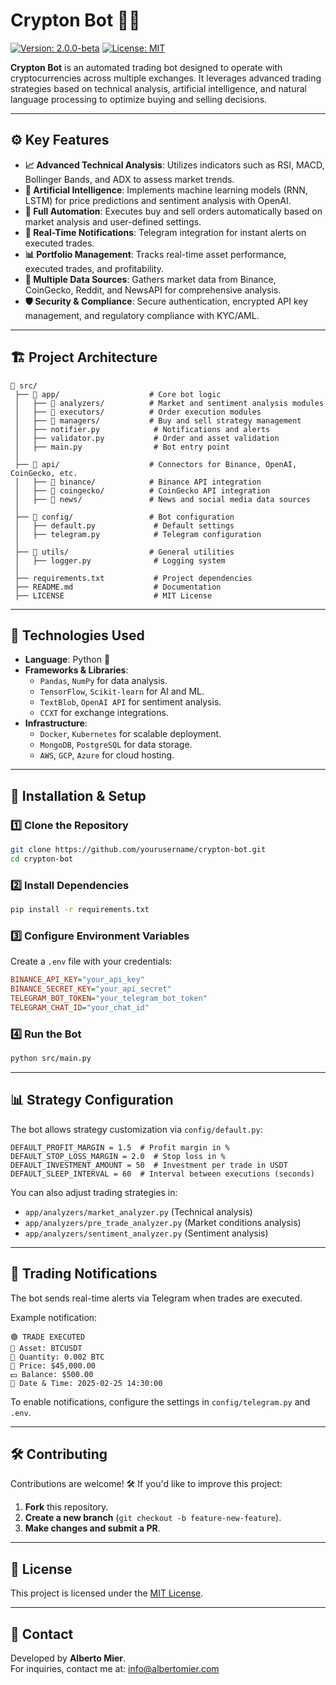 # Crypton Bot 🚀🤖

[![Version: 2.0.0-beta](https://img.shields.io/badge/Version-2.0.0--beta-blue.svg)](./README.md)
[![License: MIT](https://img.shields.io/badge/License-MIT-yellow.svg)](./LICENSE)

**Crypton Bot** is an automated trading bot designed to operate with cryptocurrencies across multiple exchanges. It leverages advanced trading strategies based on technical analysis, artificial intelligence, and natural language processing to optimize buying and selling decisions.

---

## ⚙️ Key Features

- **📈 Advanced Technical Analysis**: Utilizes indicators such as RSI, MACD, Bollinger Bands, and ADX to assess market trends.
- **🧠 Artificial Intelligence**: Implements machine learning models (RNN, LSTM) for price predictions and sentiment analysis with OpenAI.
- **🔄 Full Automation**: Executes buy and sell orders automatically based on market analysis and user-defined settings.
- **💬 Real-Time Notifications**: Telegram integration for instant alerts on executed trades.
- **📊 Portfolio Management**: Tracks real-time asset performance, executed trades, and profitability.
- **🔗 Multiple Data Sources**: Gathers market data from Binance, CoinGecko, Reddit, and NewsAPI for comprehensive analysis.
- **🛡️ Security & Compliance**: Secure authentication, encrypted API key management, and regulatory compliance with KYC/AML.

---

## 🏗️ Project Architecture

```
📂 src/
 ├── 📁 app/                    # Core bot logic
 │   ├── 📁 analyzers/          # Market and sentiment analysis modules
 │   ├── 📁 executors/          # Order execution modules
 │   ├── 📁 managers/           # Buy and sell strategy management
 │   ├── notifier.py            # Notifications and alerts
 │   ├── validator.py           # Order and asset validation
 │   ├── main.py                # Bot entry point
 │
 ├── 📁 api/                    # Connectors for Binance, OpenAI, CoinGecko, etc.
 │   ├── 📁 binance/            # Binance API integration
 │   ├── 📁 coingecko/          # CoinGecko API integration
 │   ├── 📁 news/               # News and social media data sources
 │
 ├── 📁 config/                 # Bot configuration
 │   ├── default.py             # Default settings
 │   ├── telegram.py            # Telegram configuration
 │
 ├── 📁 utils/                  # General utilities
 │   ├── logger.py              # Logging system
 │
 ├── requirements.txt           # Project dependencies
 ├── README.md                  # Documentation
 ├── LICENSE                    # MIT License
```

---

## 📌 Technologies Used

- **Language**: Python 🐍
- **Frameworks & Libraries**:
  - `Pandas`, `NumPy` for data analysis.
  - `TensorFlow`, `Scikit-learn` for AI and ML.
  - `TextBlob`, `OpenAI API` for sentiment analysis.
  - `CCXT` for exchange integrations.
- **Infrastructure**:
  - `Docker`, `Kubernetes` for scalable deployment.
  - `MongoDB`, `PostgreSQL` for data storage.
  - `AWS`, `GCP`, `Azure` for cloud hosting.

---

## 🚀 Installation & Setup

### 1️⃣ Clone the Repository
```bash
git clone https://github.com/yourusername/crypton-bot.git
cd crypton-bot
```

### 2️⃣ Install Dependencies
```bash
pip install -r requirements.txt
```

### 3️⃣ Configure Environment Variables
Create a `.env` file with your credentials:
```ini
BINANCE_API_KEY="your_api_key"
BINANCE_SECRET_KEY="your_api_secret"
TELEGRAM_BOT_TOKEN="your_telegram_bot_token"
TELEGRAM_CHAT_ID="your_chat_id"
```

### 4️⃣ Run the Bot
```bash
python src/main.py
```

---

## 📊 Strategy Configuration

The bot allows strategy customization via `config/default.py`:

```
DEFAULT_PROFIT_MARGIN = 1.5  # Profit margin in %
DEFAULT_STOP_LOSS_MARGIN = 2.0  # Stop loss in %
DEFAULT_INVESTMENT_AMOUNT = 50  # Investment per trade in USDT
DEFAULT_SLEEP_INTERVAL = 60  # Interval between executions (seconds)
```

You can also adjust trading strategies in:
- `app/analyzers/market_analyzer.py` (Technical analysis)
- `app/analyzers/pre_trade_analyzer.py` (Market conditions analysis)
- `app/analyzers/sentiment_analyzer.py` (Sentiment analysis)

---

## 📢 Trading Notifications

The bot sends real-time alerts via Telegram when trades are executed.

Example notification:
```
🟢 TRADE EXECUTED
🔹 Asset: BTCUSDT
🔹 Quantity: 0.002 BTC
🔹 Price: $45,000.00
💵 Balance: $500.00
📅 Date & Time: 2025-02-25 14:30:00
```

To enable notifications, configure the settings in `config/telegram.py` and `.env`.

---

## 🛠️ Contributing

Contributions are welcome! 🛠️ If you'd like to improve this project:
1. **Fork** this repository.
2. **Create a new branch** (`git checkout -b feature-new-feature`).
3. **Make changes and submit a PR**.

---

## 📜 License

This project is licensed under the [MIT License](LICENSE).

---

## 📧 Contact

Developed by **Alberto Mier**.  
For inquiries, contact me at: [info@albertomier.com](mailto:info@albertomier.com)
```
